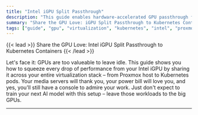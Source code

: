 ```yaml
---
title: "Intel iGPU Split Passthrough"
description: "This guide enables hardware-accelerated GPU passthrough from Proxmox VE hosts through Kubernetes VMs to containers, allowing applications like Jellyfin and Plex to utilize Intel integrated GPUs while maintaining Proxmox console functionality."
summary: "Share the GPU Love: iGPU Split Passthrough to Kubernetes Containers"
tags: ["guide", "gpu", "virtualization", "kubernetes", "intel", "proxmox", "k3s", "k8s", "talos"]
---
```


{{< lead >}}
Share the GPU Love: Intel iGPU Split Passthrough to Kubernetes Containers
{{< /lead >}}

Let's face it: GPUs are too valueable to leave idle. This guide shows you how to squeeze every drop of performance from your Intel iGPU by sharing it across your entire virtualization stack – from Proxmox host to Kubernetes pods. Your media servers will thank you, your power bill will love you, and yes, you'll still have a console to admire your work. Just don't expect to train your next AI model with this setup – leave those workloads to the big GPUs.

---
